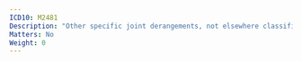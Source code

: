 ```yaml
---
ICD10: M2481
Description: "Other specific joint derangements, not elsewhere classified: Shoulder region"
Matters: No
Weight: 0
---
```

